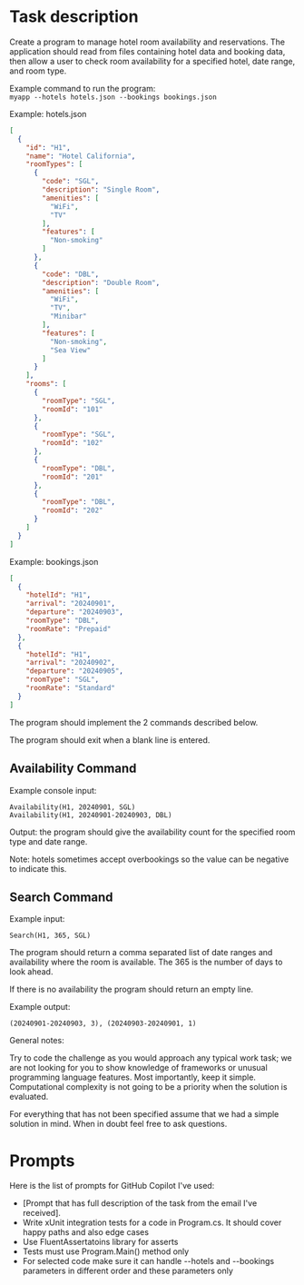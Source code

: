 # Task description
Create  a program to manage hotel room availability and reservations.
The application should read from files containing hotel data and booking data,
then allow a user to check room availability for a specified hotel, date range, and room type.   


Example command to run the program:   
`myapp
 --hotels hotels.json
 --bookings bookings.json`

Example: hotels.json   
```json
[
  {
    "id": "H1",
    "name": "Hotel California",
    "roomTypes": [
      {
        "code": "SGL",
        "description": "Single Room",
        "amenities": [
          "WiFi",
          "TV"
        ],
        "features": [
          "Non-smoking"
        ]
      },
      {
        "code": "DBL",
        "description": "Double Room",
        "amenities": [
          "WiFi",
          "TV",
          "Minibar"
        ],
        "features": [
          "Non-smoking",
          "Sea View"
        ]
      }
    ],
    "rooms": [
      {
        "roomType": "SGL",
        "roomId": "101"
      },
      {
        "roomType": "SGL",
        "roomId": "102"
      },
      {
        "roomType": "DBL",
        "roomId": "201"
      },
      {
        "roomType": "DBL",
        "roomId": "202"
      }
    ]
  }
]
```


Example: bookings.json   
```json
[
  {
    "hotelId": "H1",
    "arrival": "20240901",
    "departure": "20240903",
    "roomType": "DBL",
    "roomRate": "Prepaid"
  },
  {
    "hotelId": "H1",
    "arrival": "20240902",
    "departure": "20240905",
    "roomType": "SGL",
    "roomRate": "Standard"
  }
]
```

The program should implement the 2 commands described below.  

The program should exit when a blank line is entered.   

## Availability Command  

Example console input:  

`Availability(H1, 20240901, SGL)`  
`Availability(H1, 20240901-20240903, DBL)`

Output: the program should give the availability count for the specified room type and date range. 

Note: hotels sometimes accept overbookings so the value can be negative to indicate this.  

## Search Command  

Example input:

`Search(H1, 365, SGL)`

The program should return a comma separated list of date ranges and availability where the room is available. The 365 is the number of days to look ahead.  

If there is no availability the program should return an empty line.  

Example output:  

`(20240901-20240903, 3), (20240903-20240901, 1)`

General notes: 

Try to code the challenge as you would approach any typical work task; 
we are not looking for you to show knowledge of frameworks or unusual programming language features.
Most importantly, keep it simple. Computational complexity is not going to be a priority when the solution is evaluated. 

For everything that has not been specified assume that we had a simple solution in mind.
When in doubt feel free to ask questions. 

# Prompts
Here is the list of prompts for GitHub Copilot I've used:
- [Prompt that has full description of the task from the email I've received].
- Write xUnit integration tests for a code in Program.cs. It should cover happy paths and also edge cases
- Use FluentAssertatoins library for asserts
- Tests must use Program.Main() method only
- For selected code make sure it can handle --hotels and --bookings parameters in different order and these parameters only
